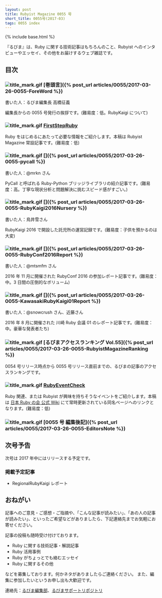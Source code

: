 ```yaml
---
layout: post
title: Rubyist Magazine 0055 号
short_title: 0055号(2017-03)
tags: 0055 index
---
```

{% include base.html %}


『るびま』は、Ruby に関する技術記事はもちろんのこと、Rubyist へのインタビューやエッセイ、その他をお届けするウェブ雑誌です。

## 目次

### ![title_mark.gif]({{site.baseurl}}/images/title_mark.gif) [巻頭言]({% post_url articles/0055/2017-03-26-0055-ForeWord %})

書いた人：るびま編集長 高橋征義

編集長からの 0055 号発行の挨拶です。(難易度：低。RubyKaigi について)

### ![title_mark.gif]({{site.baseurl}}/images/title_mark.gif) [FirstStepRuby](https://github.com/rubima/rubima/blob/master/first_step_ruby/first-step-ruby-2.0.md)

Ruby をはじめるにあたって必要な情報をご紹介します。本稿は Rubyist Magazine 常設記事です。(難易度：低)

### ![title_mark.gif]({{site.baseurl}}/images/title_mark.gif) []({% post_url articles/0055/2017-03-26-0055-pycall %})

書いた人：@mrkn さん

PyCall と呼ばれる Ruby-Python ブリッジライブラリの紹介記事です。(難易度：高。丁寧な現状分析と問題解決に挑むスピード感がすごい。)

### ![title_mark.gif]({{site.baseurl}}/images/title_mark.gif) []({% post_url articles/0055/2017-03-26-0055-RubyKaigi2016Nursery %})

書いた人：鳥井雪さん

RubyKaigi 2016 で開設した託児所の運営記録です。(難易度：子供を預かるのは大変)

### ![title_mark.gif]({{site.baseurl}}/images/title_mark.gif) []({% post_url articles/0055/2017-03-26-0055-RubyConf2016Report %})

書いた人：@mtsmfm さん

2016 年 11 月に開催された RubyConf 2016 の参加レポート記事です。(難易度：中。3 日間の圧倒的なボリューム)

### ![title_mark.gif]({{site.baseurl}}/images/title_mark.gif) []({% post_url articles/0055/2017-03-26-0055-KawasakiRubyKaigi01Report %})

書いた人：@snowcrush さん、近藤さん

2016 年 8 月に開催された 川崎 Ruby 会議 01 のレポート記事です。(難易度：中。豪華な発表者たち)

### ![title_mark.gif]({{site.baseurl}}/images/title_mark.gif) [るびまアクセスランキング Vol.55]({% post_url articles/0055/2017-03-26-0055-RubyistMagazineRanking %})

0054 号リリース時点から 0055 号リリース直前までの、るびまの記事のアクセスランキングです。

### ![title_mark.gif]({{site.baseurl}}/images/title_mark.gif) [RubyEventCheck](https://github.com/ruby-no-kai/official/wiki/RubyEventCheck)

Ruby 関連、または Rubyist が興味を持ちそうなイベントをご紹介します。本稿は [日本 Ruby の会 公式 Wiki](https://github.com/ruby-no-kai/official/wiki) にて常時更新されている同名ページへのリンクとなります。(難易度：低)

### ![title_mark.gif]({{site.baseurl}}/images/title_mark.gif) [0055 号 編集後記]({% post_url articles/0055/2017-03-26-0055-EditorsNote %})

## 次号予告

次号は 2017 年中にはリリースする予定です。

### 掲載予定記事

* RegionalRubyKaigi レポート


## おねがい

記事へのご意見・ご感想・ご指摘や、「こんな記事が読みたい」、「あの人の記事が読みたい」、といったご希望などがありましたら、下記連絡先までお気軽にお寄せください。

記事の投稿も随時受け付けております。

* Ruby に関する技術記事・解説記事
* Ruby 活用事例
* Ruby がちょっとでも絡むエッセイ
* Ruby に関するその他


などを募集しております。何かネタがありましたらご連絡ください。
また、編集に参加したいというお申し出も大歓迎です。

連絡先：[るびま編集部](mailto:magazine@ruby-no-kai.org)、[るびまサポートリポジトリ](https://github.com/rubima/rubima-support)



